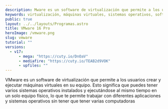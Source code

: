 ```yaml
---
description: Mware es un software de virtualización que permite a los usuarios crear y ejecutar máquinas virtuales en su equipo.
keywords: virtualización, máquinas virtuales, sistemas operativos, software de virtualización, descarga de vmware, vmware gratis, vmware para descargar, vmware descargar, descargar vmware en español, vmware español, vmware descarga, descargar vmware gratis, vmware para windows, vmware para mac, vmware para linux
public: true
layout: ../../layouts/Programas.astro
title: VMware 16 Pro
heroImage: /vmware.png
slug: vmware
tutorial: ""
versions:
  - v17:
      - mega: "https://cuty.io/DnOaV"
      - mediafire: "https://cuty.io/TEAB2d9VOK"
      - upfiles: ""
---
```


VMware es un software de virtualización que permite a los usuarios crear y ejecutar máquinas virtuales en su equipo. Esto significa que puedes tener varios sistemas operativos instalados y ejecutándose al mismo tiempo en un solo equipo físico, lo que te permite trabajar con diferentes aplicaciones y sistemas operativos sin tener que tener varias computadoras
